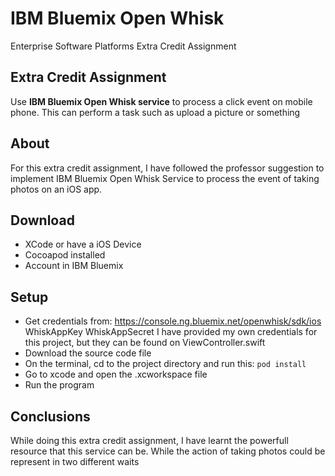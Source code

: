 # IBM Bluemix Open Whisk 
Enterprise Software Platforms Extra Credit Assignment

## Extra Credit Assignment
Use **IBM Bluemix Open Whisk service** to process a click event on mobile phone. This can perform a task such as upload a picture or something

## About
For this extra credit assignment, I have followed the professor suggestion to implement IBM Bluemix Open Whisk Service to process the event of taking photos on an iOS app.

## Download
- XCode or have a iOS Device
- Cocoapod installed
- Account in IBM Bluemix

## Setup
- Get credentials from: https://console.ng.bluemix.net/openwhisk/sdk/ios
  WhiskAppKey
  WhiskAppSecret
  I have provided my own credentials for this project, but they can be found on ViewController.swift
- Download the source code file
- On the terminal, cd to the project directory and run this:
``pod install``
- Go to xcode and open the .xcworkspace file
- Run the program

## Conclusions
While doing this extra credit assignment, I have learnt the powerfull resource that this service can be. While the action of taking photos could be represent in two different waits 

